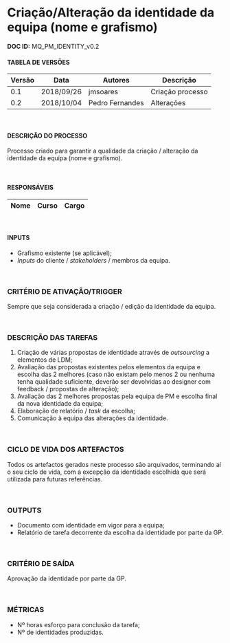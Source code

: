 # Criação/Alteração da identidade da equipa (nome e grafismo)

**DOC ID:** MQ\_PM\_IDENTITY\_v0.2

#### TABELA DE VERSÕES

| Versão | Data | Autores | Descrição
|---|---|---|---
|0.1 | 2018/09/26 | jmsoares | Criação processo
|0.2 | 2018/10/04 | Pedro Fernandes | Alterações

<br>

#### DESCRIÇÃO DO PROCESSO

Processo criado para garantir a qualidade da criação / alteração da identidade da equipa (nome e grafismo).

<br>

#### RESPONSÁVEIS

| Nome | Curso | Cargo |
|---|---|---

<br>

#### INPUTS

- Grafismo existente (se aplicável);
- *Inputs* do cliente / *stakeholders* / membros da equipa.

<br>

### CRITÉRIO DE ATIVAÇÃO/TRIGGER

Sempre que seja considerada a criação / edição da identidade da equipa.

<br>

### DESCRIÇÃO DAS TAREFAS

1. Criação de várias propostas de identidade através de *outsourcing* a elementos de LDM;
2. Avaliação das propostas existentes pelos elementos da equipa e escolha das 2 melhores (caso não existam pelo menos 2 ou nenhuma tenha qualidade suficiente, deverão ser devolvidas ao designer com feedback / propostas de alteração);
3. Avaliação das 2 melhores propostas pela equipa de PM e escolha final da nova identidade da equipa;
4. Elaboração de relatório / *task* da escolha;
5. Comunicação à equipa das alterações da identidade.

<br>

### CICLO DE VIDA DOS ARTEFACTOS

Todos os artefactos gerados neste processo são arquivados, terminando aí o seu ciclo de vida, com a excepção da identidade escolhida que será utilizada para futuras referências.

<br>

### OUTPUTS

- Documento com identidade em vigor para a equipa;
- Relatório de tarefa decorrente da escolha da identidade por parte da GP.

<br>

### CRITÉRIO DE SAÍDA

Aprovação da identidade por parte da GP.

<br>

### MÉTRICAS

- Nº horas esforço para conclusão da tarefa;
- Nº de identidades produzidas.